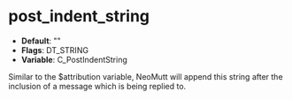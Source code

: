 # post_indent_string

- **Default**: ""
- **Flags**: DT_STRING
- **Variable**: C_PostIndentString

Similar to the $attribution variable, NeoMutt will append this
string after the inclusion of a message which is being replied to.
